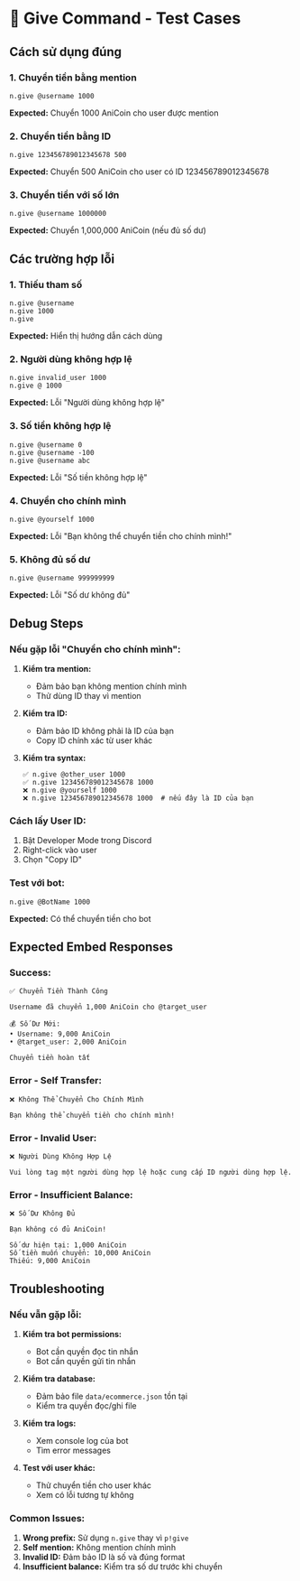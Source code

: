 # 🎯 Give Command - Test Cases

## Cách sử dụng đúng

### 1. Chuyển tiền bằng mention
```
n.give @username 1000
```
**Expected:** Chuyển 1000 AniCoin cho user được mention

### 2. Chuyển tiền bằng ID
```
n.give 123456789012345678 500
```
**Expected:** Chuyển 500 AniCoin cho user có ID 123456789012345678

### 3. Chuyển tiền với số lớn
```
n.give @username 1000000
```
**Expected:** Chuyển 1,000,000 AniCoin (nếu đủ số dư)

## Các trường hợp lỗi

### 1. Thiếu tham số
```
n.give @username
n.give 1000
n.give
```
**Expected:** Hiển thị hướng dẫn cách dùng

### 2. Người dùng không hợp lệ
```
n.give invalid_user 1000
n.give @ 1000
```
**Expected:** Lỗi "Người dùng không hợp lệ"

### 3. Số tiền không hợp lệ
```
n.give @username 0
n.give @username -100
n.give @username abc
```
**Expected:** Lỗi "Số tiền không hợp lệ"

### 4. Chuyển cho chính mình
```
n.give @yourself 1000
```
**Expected:** Lỗi "Bạn không thể chuyển tiền cho chính mình!"

### 5. Không đủ số dư
```
n.give @username 999999999
```
**Expected:** Lỗi "Số dư không đủ"

## Debug Steps

### Nếu gặp lỗi "Chuyển cho chính mình":

1. **Kiểm tra mention:**
   - Đảm bảo bạn không mention chính mình
   - Thử dùng ID thay vì mention

2. **Kiểm tra ID:**
   - Đảm bảo ID không phải là ID của bạn
   - Copy ID chính xác từ user khác

3. **Kiểm tra syntax:**
   ```
   ✅ n.give @other_user 1000
   ✅ n.give 123456789012345678 1000
   ❌ n.give @yourself 1000
   ❌ n.give 123456789012345678 1000  # nếu đây là ID của bạn
   ```

### Cách lấy User ID:
1. Bật Developer Mode trong Discord
2. Right-click vào user
3. Chọn "Copy ID"

### Test với bot:
```
n.give @BotName 1000
```
**Expected:** Có thể chuyển tiền cho bot

## Expected Embed Responses

### Success:
```
✅ Chuyển Tiền Thành Công

Username đã chuyển 1,000 AniCoin cho @target_user

💰 Số Dư Mới:
• Username: 9,000 AniCoin
• @target_user: 2,000 AniCoin

Chuyển tiền hoàn tất
```

### Error - Self Transfer:
```
❌ Không Thể Chuyển Cho Chính Mình

Bạn không thể chuyển tiền cho chính mình!
```

### Error - Invalid User:
```
❌ Người Dùng Không Hợp Lệ

Vui lòng tag một người dùng hợp lệ hoặc cung cấp ID người dùng hợp lệ.
```

### Error - Insufficient Balance:
```
❌ Số Dư Không Đủ

Bạn không có đủ AniCoin!

Số dư hiện tại: 1,000 AniCoin
Số tiền muốn chuyển: 10,000 AniCoin
Thiếu: 9,000 AniCoin
```

## Troubleshooting

### Nếu vẫn gặp lỗi:

1. **Kiểm tra bot permissions:**
   - Bot cần quyền đọc tin nhắn
   - Bot cần quyền gửi tin nhắn

2. **Kiểm tra database:**
   - Đảm bảo file `data/ecommerce.json` tồn tại
   - Kiểm tra quyền đọc/ghi file

3. **Kiểm tra logs:**
   - Xem console log của bot
   - Tìm error messages

4. **Test với user khác:**
   - Thử chuyển tiền cho user khác
   - Xem có lỗi tương tự không

### Common Issues:

1. **Wrong prefix:** Sử dụng `n.give` thay vì `p!give`
2. **Self mention:** Không mention chính mình
3. **Invalid ID:** Đảm bảo ID là số và đúng format
4. **Insufficient balance:** Kiểm tra số dư trước khi chuyển 